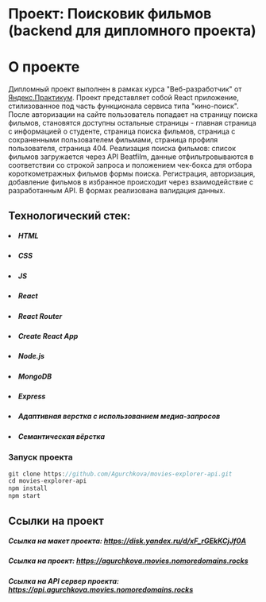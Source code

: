 # Проект: Поисковик фильмов (backend для дипломного проекта)

# О проекте
Дипломный проект выполнен в рамках курса "Веб-разработчик" от <a href="https://practicum.yandex.ru/">Яндекс.Практикум</a>. 
Проект представляет собой React приложение, стилизованное под часть функционала сервиса типа "кино-поиск".
После авторизации на сайте пользователь попадает на страницу поиска фильмов, становятся доступны остальные страницы - главная страница
с информацией о студенте, страница поиска фильмов, страница с сохраненными пользователем фильмами, страница профиля пользователя,
страница 404. 
Реализация поиска фильмов: список фильмов загружается через API Beatfilm, данные отфильтровываются в соответствии со строкой запроса
и положением чек-бокса для отбора короткометражных фильмов формы поиска. Регистрация, авторизация, добавление фильмов в избранное
происходит через взаимодействие с разработанным API. В формах реализована валидация данных.

## Технологический стек:
#####  <li>HTML</li>
#####  <li>CSS</li>
#####  <li>JS</li>
#####  <li>React</li>
#####  <li>React Router</li>
#####  <li>Create React App</li>
#####  <li>Node.js</li>
#####  <li>MongoDB</li>
#####  <li>Express</li>
#####  <li>Адаптивная верстка с использованием медиа-запросов</li>
#####  <li>Семантическая вёрстка</li>

### Запуск проекта

```ts
git clone https://github.com/Agurchkova/movies-explorer-api.git
cd movies-explorer-api
npm install
npm start
```
## Ссылки на проект
##### Ссылка на макет проекта: https://disk.yandex.ru/d/xF_rGEkKCjJf0A
##### Ссылка на проект: https://agurchkova.movies.nomoredomains.rocks
##### Ссылка на API сервер проекта: https://api.agurchkova.movies.nomoredomains.rocks
